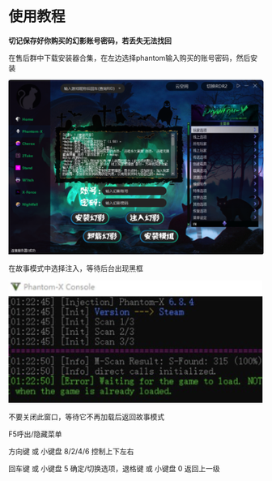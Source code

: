 # 使用教程

**切记保存好你购买的幻影账号密码，若丢失无法找回**

在售后群中下载安装器合集，在左边选择phantom输入购买的账号密码，然后安装

![](<../../.gitbook/assets/image (79).png>)

在故事模式中选择注入，等待后台出现黑框

![](<../../.gitbook/assets/image (37).png>)

不要关闭此窗口，等待它不再加载后返回故事模式

F5呼出/隐藏菜单

方向键 或 小键盘 8/2/4/6 控制上下左右

回车键 或 小键盘 5 确定/切换选项，退格键 或 小键盘 0 返回上一级
